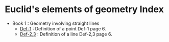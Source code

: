 # Euclid's elements of geometry Index

- Book 1 : Geometry involving straight lines
    - [Def-1](lib/Point.jl) : Definition of a point Def-1 page 6.
    - [Def-2,3](lib/Line.jl) : Definition of a line Def-2,3 page 6.
